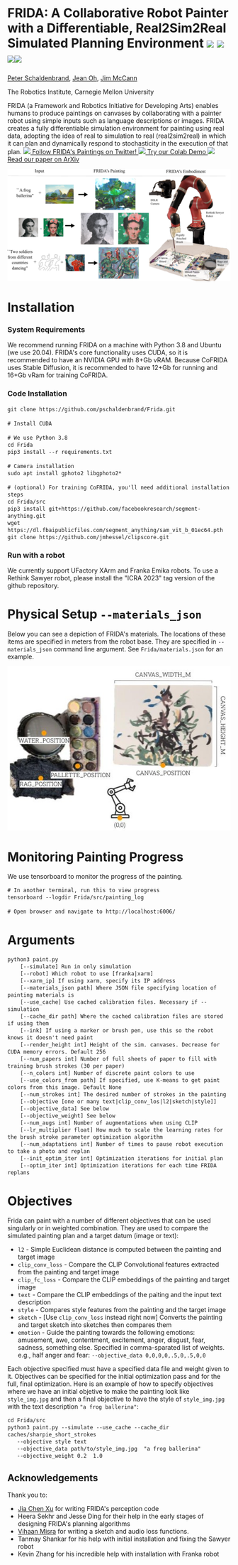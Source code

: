 # FRIDA: A Collaborative Robot Painter with a Differentiable, Real2Sim2Real Simulated Planning Environment  <a href="https://twitter.com/FridaRobot" target="_blank"><img src="https://res.cloudinary.com/crunchbase-production/image/upload/c_lpad,h_256,w_256,f_auto,q_auto:eco,dpr_1/v1397180207/d242197edc3ff044620cf2d8ff39d6b3.jpg" height=32/></a> <a href="https://colab.research.google.com/github/pschaldenbrand/Frida/blob/master/Frida.ipynb" target="_blank"><img src="https://pbs.twimg.com/profile_images/1330956917951270912/DyIZtTA8_400x400.png" height=32/></a> <a href="https://arxiv.org/abs/2210.00664" target="_blank"><img src="https://pbs.twimg.com/media/EcglfCHU4AA6-yj.png" height=32/></a><a href="https://www.tiktok.com/@frida_robot?lang=en" target="_blank"><img src="https://sf-tb-sg.ibytedtos.com/obj/eden-sg/uhtyvueh7nulogpoguhm/tiktok-icon2.png" height=32/></a>

[Peter Schaldenbrand](https://pschaldenbrand.github.io/#about.html), [Jean Oh](https://www.cs.cmu.edu/~./jeanoh/), [Jim McCann](http://www.cs.cmu.edu/~jmccann/)

The Robotics Institute, Carnegie Mellon University

FRIDA (a Framework and Robotics
Initiative for Developing Arts) enables humans to
produce paintings on canvases by collaborating with a painter
robot using simple inputs such as language descriptions or
images. FRIDA creates a fully differentiable simulation environment for
painting using real data, adopting the idea of real to simulation to real
(real2sim2real) in which it can plan and dynamically respond to stochasticity in the
execution of that plan.
<a href="https://twitter.com/FridaRobot" target="_blank">
    <img src="https://res.cloudinary.com/crunchbase-production/image/upload/c_lpad,h_256,w_256,f_auto,q_auto:eco,dpr_1/v1397180207/d242197edc3ff044620cf2d8ff39d6b3.jpg" height=16/>
    Follow FRIDA's Paintings on Twitter!
</a>
<a href="https://colab.research.google.com/github/pschaldenbrand/Frida/blob/master/Frida.ipynb" target="_blank">
    <img src="https://pbs.twimg.com/profile_images/1330956917951270912/DyIZtTA8_400x400.png" height=16/>
    Try our Colab Demo
</a>
<a href="https://arxiv.org/abs/2210.00664" target="_blank">
    <img src="https://pbs.twimg.com/media/EcglfCHU4AA6-yj.png" height=16/>
    Read our paper on ArXiv
</a>

![Depiction of FRIDA's capabilities and embodiment](./sample/github_figure.png)

# Installation

### System Requirements

We recommend running FRIDA on a machine with Python 3.8 and Ubuntu (we use 20.04). FRIDA's core functionality uses CUDA, so it is recommended to have an NVIDIA GPU with 8+Gb vRAM. Because CoFRIDA uses Stable Diffusion, it is recommended to have 12+Gb for running and 16+Gb vRam for training CoFRIDA.

### Code Installation

```
git clone https://github.com/pschaldenbrand/Frida.git

# Install CUDA

# We use Python 3.8
cd Frida
pip3 install --r requirements.txt

# Camera installation
sudo apt install gphoto2 libgphoto2*

# (optional) For training CoFRIDA, you'll need additional installation steps
cd Frida/src
pip3 install git+https://github.com/facebookresearch/segment-anything.git
wget https://dl.fbaipublicfiles.com/segment_anything/sam_vit_b_01ec64.pth
git clone https://github.com/jmhessel/clipscore.git
```

### Run with a robot

We currently support UFactory XArm and Franka Emika robots. To use a Rethink Sawyer robot, please install the "ICRA 2023" tag version of the github repository.

# Physical Setup `--materials_json`

Below you can see a depiction of FRIDA's materials. The locations of these items are specified in meters from the robot base. They are specified in `--materials_json` command line argument. See `Frida/materials.json` for an example.

![Depiction of FRIDA's setup](./sample/materials_json_diagram.jpg)


# Monitoring Painting Progress

We use tensorboard to monitor the progress of the painting.

```
# In another terminal, run this to view progress
tensorboard --logdir Frida/src/painting_log

# Open browser and navigate to http://localhost:6006/
```

# Arguments

```
python3 paint.py 
    [--simulate] Run in only simulation
    [--robot] Which robot to use [franka|xarm]
    [--xarm_ip] If using xarm, specify its IP address
    [--materials_json path] Where JSON file specifying location of painting materials is
    [--use_cache] Use cached calibration files. Necessary if --simulation
    [--cache_dir path] Where the cached calibration files are stored if using them
    [--ink] If using a marker or brush pen, use this so the robot knows it doesn't need paint
    [--render_height int] Height of the sim. canvases. Decrease for CUDA memory errors. Default 256
    [--num_papers int] Number of full sheets of paper to fill with training brush strokes (30 per paper)
    [--n_colors int] Number of discrete paint colors to use
    [--use_colors_from path] If specified, use K-means to get paint colors from this image. Default None
    [--num_strokes int] The desired number of strokes in the painting
    [--objective [one or many text|clip_conv_los|l2|sketch|style]]
    [--objective_data] See below
    [--objective_weight] See below
    [--num_augs int] Number of augmentations when using CLIP
    [--lr_multiplier float] How much to scale the learning rates for the brush stroke parameter optimization algorithm
    [--num_adaptations int] Number of times to pause robot execution to take a photo and replan
    [--init_optim_iter int] Optimization iterations for initial plan
    [--optim_iter int] Optimization iterations for each time FRIDA replans
```

# Objectives

Frida can paint with a number of different objectives that can be used singularly or in weighted combination. They are used to compare the simulated painting plan and a target datum (image or text):
- `l2` - Simple Euclidean distance is computed between the painting and target image
- `clip_conv_loss` - Compare the CLIP Convolutional features extracted from the painting and target image
- `clip_fc_loss` - Compare the CLIP embeddings of the painting and target image
- `text` - Compare the CLIP embeddings of the paiting and the input text description
- `style` - Compares style features from the painting and the target image
- `sketch` - [Use `clip_conv_loss` instead right now] Converts the painting and target sketch into sketches then compares them
- `emotion` - Guide the painting towards the following emotions: amusement, awe, contentment, excitement, anger, disgust, fear, sadness, something else. Specified in comma-sparated list of weights. e.g., half anger and fear: `--objective_data 0,0,0,0,.5,0,.5,0,0`

Each objective specified must have a specified data file and weight given to it. Objectives can be specified for the initial optimization pass and for the full, final optimization. Here is an example of how to specify objectives where we have an initial objetive to make the painting look like `style_img.jpg` and then a final objective to have the style of `style_img.jpg` with the text description `"a frog ballerina"`:
```
cd Frida/src
python3 paint.py --simulate --use_cache --cache_dir caches/sharpie_short_strokes
   --objective style text
   --objective_data path/to/style_img.jpg  "a frog ballerina"
   --objective_weight 0.2  1.0
```




## Acknowledgements

Thank you to: 
- [Jia Chen Xu](https://github.com/jxu12345) for writing FRIDA's perception code
- Heera Sekhr and Jesse Ding for their help in the early stages of designing FRIDA's planning algorithms
- [Vihaan Misra](https://github.com/convexalpha) for writing a sketch and audio loss functions.
- Tanmay Shankar for his help with initial installation and fixing the Sawyer robot
- Kevin Zhang for his incredible help with installation with Franka robot
